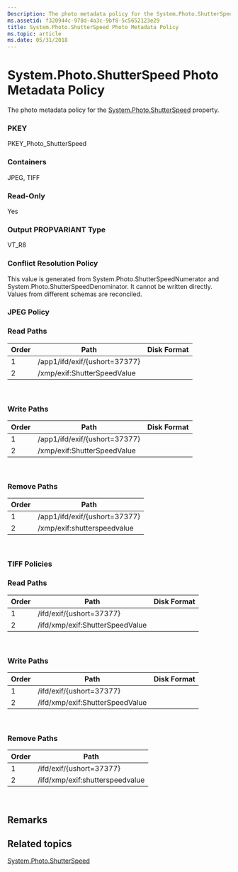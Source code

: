 ```yaml
---
Description: The photo metadata policy for the System.Photo.ShutterSpeed property.
ms.assetid: f320944c-978d-4a3c-9bf8-5c5652123e29
title: System.Photo.ShutterSpeed Photo Metadata Policy
ms.topic: article
ms.date: 05/31/2018
---
```


# System.Photo.ShutterSpeed Photo Metadata Policy

The photo metadata policy for the [System.Photo.ShutterSpeed](https://msdn.microsoft.com/en-us/library/bb787267(VS.85).aspx) property.

### PKEY

PKEY\_Photo\_ShutterSpeed

### Containers

JPEG, TIFF

### Read-Only

Yes

### Output PROPVARIANT Type

VT\_R8

### Conflict Resolution Policy

This value is generated from System.Photo.ShutterSpeedNumerator and System.Photo.ShutterSpeedDenominator. It cannot be written directly. Values from different schemas are reconciled.

### JPEG Policy

### Read Paths



| Order | Path                          | Disk Format |
|-------|-------------------------------|-------------|
| 1     | /app1/ifd/exif/{ushort=37377} |             |
| 2     | /xmp/exif:ShutterSpeedValue   |             |



 

### Write Paths



| Order | Path                          | Disk Format |
|-------|-------------------------------|-------------|
| 1     | /app1/ifd/exif/{ushort=37377} |             |
| 2     | /xmp/exif:ShutterSpeedValue   |             |



 

### Remove Paths



| Order | Path                          |
|-------|-------------------------------|
| 1     | /app1/ifd/exif/{ushort=37377} |
| 2     | /xmp/exif:shutterspeedvalue   |



 

### TIFF Policies

### Read Paths



| Order | Path                            | Disk Format |
|-------|---------------------------------|-------------|
| 1     | /ifd/exif/{ushort=37377}        |             |
| 2     | /ifd/xmp/exif:ShutterSpeedValue |             |



 

### Write Paths



| Order | Path                            | Disk Format |
|-------|---------------------------------|-------------|
| 1     | /ifd/exif/{ushort=37377}        |             |
| 2     | /ifd/xmp/exif:ShutterSpeedValue |             |



 

### Remove Paths



| Order | Path                            |
|-------|---------------------------------|
| 1     | /ifd/exif/{ushort=37377}        |
| 2     | /ifd/xmp/exif:shutterspeedvalue |



 

## Remarks

## Related topics

<dl> <dt>

[System.Photo.ShutterSpeed](https://msdn.microsoft.com/en-us/library/bb787267(VS.85).aspx)
</dt> </dl>

 

 



